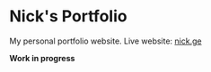 # Nick's Portfolio

My personal portfolio website.
Live website: [nick.ge](https://nick.ge/)

**Work in progress**
